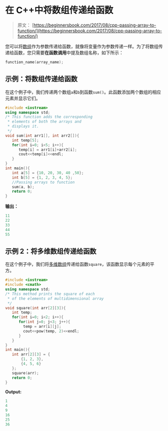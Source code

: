 # 在 C++中将数组传递给函数

> 原文： [https://beginnersbook.com/2017/08/cpp-passing-array-to-function/](https://beginnersbook.com/2017/08/cpp-passing-array-to-function/)

您可以将[数组](https://beginnersbook.com/2017/08/cpp-arrays/)作为参数传递给函数，就像将变量作为参数传递一样。为了将数组传递给函数，您只需要**在函数调用**中提及数组名称，如下所示：

```cpp
function_name(array_name);
```

## 示例：将数组传递给函数

在这个例子中，我们传递两个数组`a`和`b`到函数`sum()`。此函数添加两个数组的相应元素并显示它们。

```cpp
#include <iostream>
using namespace std;
/* This function adds the corresponding
 * elements of both the arrays and
 * displays it.
 */
void sum(int arr1[], int arr2[]){
   int temp[5];
   for(int i=0; i<5; i++){
      temp[i] = arr1[i]+arr2[i];
      cout<<temp[i]<<endl;
   }
}
int main(){
   int a[5] = {10, 20, 30, 40 ,50};
   int b[5] = {1, 2, 3, 4, 5};
   //Passing arrays to function
   sum(a, b);
   return 0;
}
```

**输出：**

```cpp
11
22
33
44
55
```

## 示例 2：将多维数组传递给函数

在这个例子中，我们将[多维数组](https://beginnersbook.com/2017/08/cpp-multidimensional-arrays/)传递给函数`square`，该函数显示每个元素的平方。

```cpp
#include <iostream>
#include <cmath>
using namespace std;
/* This method prints the square of each
 * of the elements of multidimensional array
 */
void square(int arr[2][3]){
   int temp;
   for(int i=0; i<2; i++){
      for(int j=0; j<3; j++){
        temp = arr[i][j];
        cout<<pow(temp, 2)<<endl;
      }
   }
}
int main(){
   int arr[2][3] = { 
       {1, 2, 3},
       {4, 5, 6}
   };
   square(arr);
   return 0;
}
```

**Output:**

```cpp
1
4
9
16
25
36

```